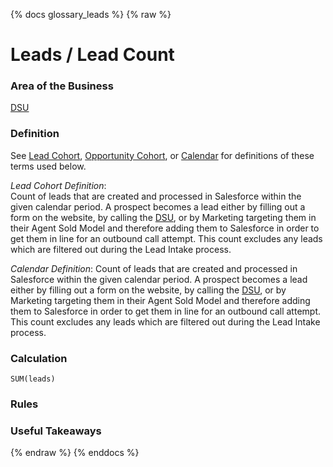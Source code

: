 {% docs glossary_leads %}
{% raw %}

<a name="leads"></a>
# Leads / Lead Count

### Area of the Business
[DSU](#!/exposure/docs.business_glossary.glossary#DSU)

### Definition
See [Lead Cohort](#!/exposure/docs.business_glossary.glossary#lead_cohort_reports),
[Opportunity Cohort](#!/exposure/docs.business_glossary.glossary#opportunity_cohort_reports),
or [Calendar](#!/exposure/docs.business_glossary.glossary#calendar_reports)
for definitions of these terms used below. 

_Lead Cohort Definition_:  
Count of leads that are created and processed in Salesforce within 
the given calendar period. A prospect becomes a lead either by filling out a form on the website, 
by calling the 
[DSU](#!/exposure/docs.business_glossary.glossary#DSU), 
or by Marketing targeting them in their Agent Sold Model and therefore 
adding them to Salesforce in order to get them in line for an outbound call attempt. This 
count excludes any leads which are filtered out during the Lead Intake process.

_Calendar Definition_: 
Count of leads that are created and processed in Salesforce within the 
given calendar period. A prospect becomes a lead either by filling out a form on the website, 
by calling the [DSU](#!/exposure/docs.business_glossary.glossary#DSU),
or by Marketing targeting them in their Agent Sold Model and therefore 
adding them to Salesforce in order to get them in line for an outbound call attempt. This count 
excludes any leads which are filtered out during the Lead Intake process.

### Calculation
`SUM(leads)`

### Rules


### Useful Takeaways


{% endraw %}
{% enddocs %}